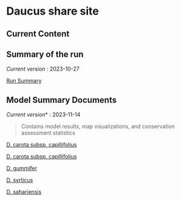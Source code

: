 # Daucus share site

## Current Content

## Summary of the run
*Current version* : 2023-10-27

<a href="https://geospatialcentroid.github.io/Daucus/test1_Summary.html" target="_blank">Run Summary</a>


## Model Summary Documents



*Current version** : 2023-11-14

> Contains model results, map visualizations, and conservation assessment statistics

<a href="https://geospatialcentroid.github.io/Daucus/Daucus_carota_subsp._fontanesii_Summary.html" target="_blank">D. carota subsp. capillifolius</a>

<a href="https://geospatialcentroid.github.io/Daucus/Daucus_carota_subsp._capillifolius_Summary.html" target="_blank">D. carota subsp. capillifolius</a>

<a href="https://geospatialcentroid.github.io/Daucus/Daucus_carota_subsp._gummifer_Summary.html" target="_blank">D. gummifer</a>

<a href="https://geospatialcentroid.github.io/Daucus/Daucus_syrticus_Summary.html" target="_blank">D. syrticus</a>

<a href="https://geospatialcentroid.github.io/Daucus/Daucus_sahariensis_Summary.html" target="_blank">D. sahariensis</a>

